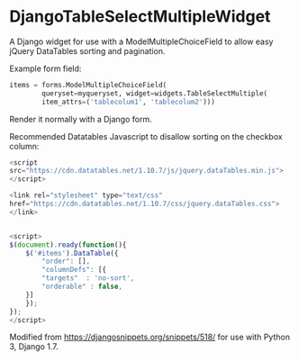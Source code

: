 # DjangoTableSelectMultipleWidget
A Django widget for use with a ModelMultipleChoiceField to allow easy jQuery DataTables sorting and pagination.

Example form field:
```python
items = forms.ModelMultipleChoiceField(
        queryset=myqueryset, widget=widgets.TableSelectMultiple(
        item_attrs=('tablecolum1', 'tablecolum2')))
```
        
Render it normally with a Django form.


Recommended Datatables Javascript to disallow sorting on the checkbox column:

```javascript
<script 
src="https://cdn.datatables.net/1.10.7/js/jquery.dataTables.min.js">
</script>

<link rel="stylesheet" type="text/css" 
href="https://cdn.datatables.net/1.10.7/css/jquery.dataTables.css">
</link>


<script>
$(document).ready(function(){
    $('#items').DataTable({
        "order": [],
        "columnDefs": [{
        "targets"  : 'no-sort',
        "orderable" : false,
    }]
    });
});
</script>
```

Modified from https://djangosnippets.org/snippets/518/ for use with Python 3, Django 1.7.
